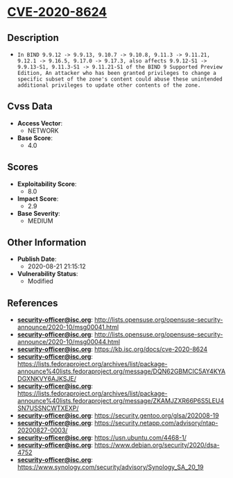 
# [CVE-2020-8624](http://lists.opensuse.org/opensuse-security-announce/2020-10/msg00041.html)

## Description

- `In BIND 9.9.12 -> 9.9.13, 9.10.7 -> 9.10.8, 9.11.3 -> 9.11.21, 9.12.1 -> 9.16.5, 9.17.0 -> 9.17.3, also affects 9.9.12-S1 -> 9.9.13-S1, 9.11.3-S1 -> 9.11.21-S1 of the BIND 9 Supported Preview Edition, An attacker who has been granted privileges to change a specific subset of the zone's content could abuse these unintended additional privileges to update other contents of the zone.`

## Cvss Data

- **Access Vector**:
  - NETWORK
- **Base Score**:
  - 4.0

## Scores

- **Exploitability Score**:
  - 8.0
- **Impact Score**:
  - 2.9
- **Base Severity**:
  - MEDIUM

## Other Information

- **Publish Date**:
  - 2020-08-21 21:15:12
- **Vulnerability Status**:
  - Modified

## References

- **security-officer@isc.org**: http://lists.opensuse.org/opensuse-security-announce/2020-10/msg00041.html
- **security-officer@isc.org**: http://lists.opensuse.org/opensuse-security-announce/2020-10/msg00044.html
- **security-officer@isc.org**: https://kb.isc.org/docs/cve-2020-8624
- **security-officer@isc.org**: https://lists.fedoraproject.org/archives/list/package-announce%40lists.fedoraproject.org/message/DQN62GBMCIC5AY4KYADGXNKVY6AJKSJE/
- **security-officer@isc.org**: https://lists.fedoraproject.org/archives/list/package-announce%40lists.fedoraproject.org/message/ZKAMJZXR66P6S5LEU4SN7USSNCWTXEXP/
- **security-officer@isc.org**: https://security.gentoo.org/glsa/202008-19
- **security-officer@isc.org**: https://security.netapp.com/advisory/ntap-20200827-0003/
- **security-officer@isc.org**: https://usn.ubuntu.com/4468-1/
- **security-officer@isc.org**: https://www.debian.org/security/2020/dsa-4752
- **security-officer@isc.org**: https://www.synology.com/security/advisory/Synology_SA_20_19
